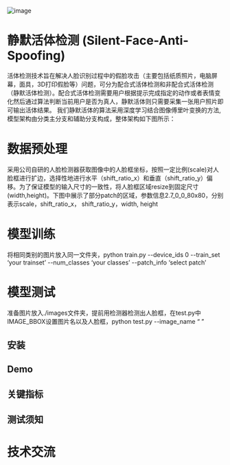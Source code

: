 ![image](https://github.com/minivision-ai/Silent-Face-Anti-Spoofing/blob/master/imgs/anti-face-spoofing.gif)  
# 静默活体检测 (Silent-Face-Anti-Spoofing)  
   活体检测技术旨在解决人脸识别过程中的假脸攻击（主要包括纸质照片，电脑屏幕，面具，3D打印假脸等）问题，可分为配合式活体检测和非配合式活体检测（静默活体检测）。配合式活体检测需要用户根据提示完成指定的动作或者表情变化然后通过算法判断当前用户是否为真人，静默活体则只需要采集一张用户照片即可输出活体结果。
   我们静默活体的算法采用深度学习结合图像傅里叶变换的方法, 模型架构由分类主分支和辅助分支构成，整体架构如下图所示：
# 数据预处理
   采用公司自研的人脸检测器获取图像中的人脸框坐标，按照一定比例(scale)对人脸框进行扩边，选择性地进行水平（shift_ratio_x）和垂直（shift_ratio_y）偏移。为了保证模型的输入尺寸的一致性，将人脸框区域resize到固定尺寸(width,height)。下图中展示了部分patch的区域，参数信息2.7_0_0_80x80，分别表示scale，shift_ratio_x， shift_ratio_y，width, height
# 模型训练
   将相同类别的图片放入同一文件夹，python train.py --device_ids 0 --train_set ‘your trainset’ --num_classes ‘your classes’  --patch_info ‘select patch’
# 模型测试
   准备图片放入./images文件夹，提前用检测器检测出人脸框，在test.py中IMAGE_BBOX设置图片名以及人脸框，python test.py --image_name “ ”
## 安装  
## Demo  
## 关键指标  
## 测试须知  
# 技术交流  
